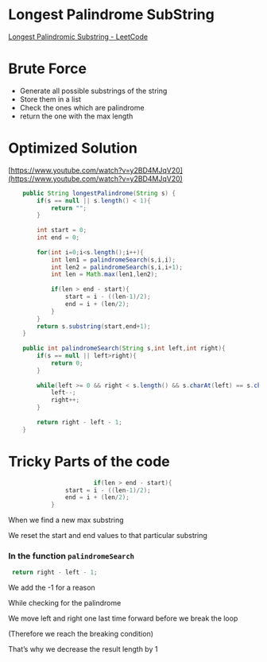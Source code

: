 # Longest Palindrome SubString

[Longest Palindromic Substring - LeetCode](https://leetcode.com/problems/longest-palindromic-substring/)

# Brute Force

- Generate all possible substrings of the string
- Store them in a list
- Check the ones which are palindrome
- return the one with the max length

# Optimized Solution

[https://www.youtube.com/watch?v=y2BD4MJqV20](https://www.youtube.com/watch?v=y2BD4MJqV20)

```java
	public String longestPalindrome(String s) {
        if(s == null || s.length() < 1){
            return "";
        }
        
        int start = 0;
        int end = 0;
        
        for(int i=0;i<s.length();i++){
            int len1 = palindromeSearch(s,i,i);
            int len2 = palindromeSearch(s,i,i+1);
            int len = Math.max(len1,len2);
            
            if(len > end - start){
                start = i - ((len-1)/2);
                end = i + (len/2);
            }
        }
        return s.substring(start,end+1);
    }
    
    public int palindromeSearch(String s,int left,int right){
        if(s == null || left>right){
            return 0;
        }
        
        while(left >= 0 && right < s.length() && s.charAt(left) == s.charAt(right)){
            left--;
            right++;
        }
        
        return right - left - 1;
    }
```

# Tricky Parts of the code

```java
						if(len > end - start){
                start = i - ((len-1)/2);
                end = i + (len/2);
            }
```

When we find a new max substring 

We reset the start and end values to that particular substring 

### In the function `palindromeSearch`

```java
 return right - left - 1;
```

We add the -1 for a reason 

While checking for the palindrome 

We move left and right one last time forward before we break the loop 

(Therefore we reach the breaking condition)

That’s why we decrease the result length by 1